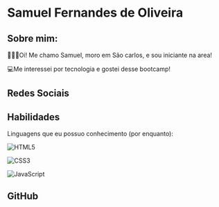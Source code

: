 # Samuel Fernandes de Oliveira
## Sobre mim:
👨🏾‍💻Oi! Me chamo Samuel, moro em São carlos, e sou iniciante na area! 

💻Me interessei por tecnologia e gostei desse bootcamp!

## Redes Sociais

## Habilidades
Linguagens que eu possuo conhecimento (por enquanto):

![HTML5](https://img.shields.io/badge/HTML5-000?style=for-the-badge&logo=html5)

![CSS3](https://img.shields.io/badge/CSS3-000?style=for-the-badge&logo=css3&logoColor=264CE4)

![JavaScript](https://img.shields.io/badge/JavaScript-000?style=for-the-badge&logo=javascript)

## GitHub
